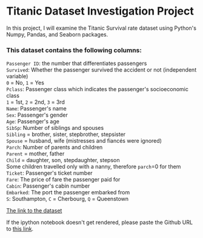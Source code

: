 <h1>Titanic Dataset Investigation Project</h1>

In this project, I will examine the Titanic Survival rate dataset using Python's Numpy, Pandas, and Seaborn packages. 

<h3>This dataset contains the following columns:</h3>

`Passenger ID`: the number that differentiates passengers<br>
`Survived`: Whether the passenger survived the accident or not (independent variable)<br>
`0` = No, `1` = Yes<br>
`Pclass`: Passenger class which indicates the passenger's socioeconomic class<br>
`1` = 1st, `2` = 2nd, `3` = 3rd<br>
`Name`: Passenger's name<br>
`Sex`: Passenger's gender<br>
`Age`: Passenger's age<br>
`SibSp`: Number of siblings and spouses<br>
`Sibling` = brother, sister, stepbrother, stepsister<br>
`Spouse` = husband, wife (mistresses and fiancés were ignored)<br>
`Parch`: Number of parents and children<br>
`Parent` = mother, father<br>
`Child` = daughter, son, stepdaughter, stepson<br>
Some children travelled only with a nanny, therefore `parch`=0 for them<br>
`Ticket`: Passenger's ticket number<br>
`Fare`: The price of fare the passenger paid for<br>
`Cabin`: Passenger's cabin number<br>
`Embarked`: The port the passenger embarked from<br>
`S`: Southampton, `C` = Cherbourg, `Q` = Queenstown<br>

<a href ='https://www.kaggle.com/c/titanic/data'> The link to the dataset</a> 

If the ipython notebook doesn't get rendered, please paste the Github URL to <a href='https://nbviewer.jupyter.org/'>this link</a>.
